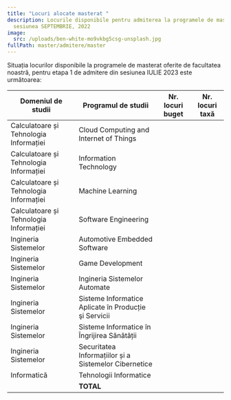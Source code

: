 ```yaml
---
title: "Locuri alocate masterat "
description: Locurile disponibile pentru admiterea la programele de masterat,
  sesiunea SEPTEMBRIE, 2022
image:
  src: /uploads/ben-white-mo9vkbg5csg-unsplash.jpg
fullPath: master/admitere/master
---
```

Situația locurilor disponibile la programele de masterat oferite de facultatea noastră, pentru etapa 1 de admitere din sesiunea IULIE 2023 este următoarea:

| **Domeniul de studii**                 | **Programul de studii**                               | **Nr. locuri buget** | **Nr. locuri taxă** |
| -------------------------------------- | ----------------------------------------------------- | -------------------- | ------------------- |
| Calculatoare și Tehnologia Informației | Cloud Computing and Internet of Things                |                      |                     |
| Calculatoare și Tehnologia Informației | Information Technology                                |                      |                     |
| Calculatoare și Tehnologia Informației | Machine Learning                                      |                      |                     |
| Calculatoare și Tehnologia Informației | Software Engineering                                  |                      |                     |
| Ingineria Sistemelor                   | Automotive Embedded Software                          |                      |                     |
| Ingineria Sistemelor                   | Game Development                                      |                      |                     |
| Ingineria Sistemelor                   | Ingineria Sistemelor Automate                         |                      |                     |
| Ingineria Sistemelor                   | Sisteme Informatice Aplicate în Producție şi Servicii |                      |                     |
| Ingineria Sistemelor                   | Sisteme Informatice în Îngrijirea Sănătății           |                      |                     |
| Ingineria Sistemelor                   | Securitatea Informațiilor și a Sistemelor Cibernetice |                      |                     |
| Informatică                            | Tehnologii Informatice                                |                      |                     |
|                                        | **TOTAL**                                             |                      |                     |
